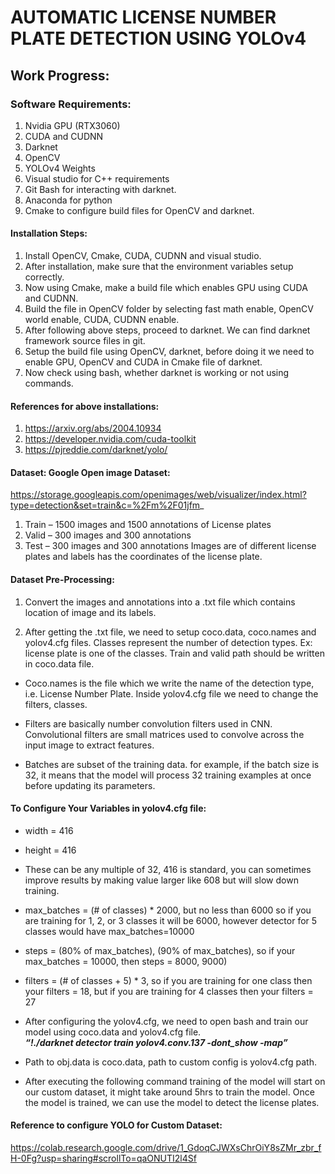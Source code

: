 # AUTOMATIC LICENSE NUMBER PLATE DETECTION USING YOLOv4
## Work Progress:
### Software Requirements:
1.	Nvidia GPU (RTX3060)
2.	CUDA and CUDNN
3.	Darknet
4.	OpenCV 
5.	YOLOv4 Weights
6.	Visual studio for C++ requirements
7.	Git Bash for interacting with darknet.
8.	Anaconda for python
9.	Cmake to configure build files for OpenCV and darknet.
#### Installation Steps:
1.	Install OpenCV, Cmake, CUDA, CUDNN and visual studio.
2.	After installation, make sure that the environment variables setup correctly.
3.	Now using Cmake, make a build file which enables GPU using CUDA and CUDNN.
4.	Build the file in OpenCV folder by selecting fast math enable, OpenCV world enable, CUDA, CUDNN enable.
5.	After following above steps, proceed to darknet. We can find darknet framework source files in git. 
6.	Setup the build file using OpenCV, darknet, before doing it we need to enable GPU, OpenCV and CUDA in Cmake file of darknet.
7.	Now check using bash, whether darknet is working or not using commands.

#### References for above installations: 
1.	https://arxiv.org/abs/2004.10934 
2.	https://developer.nvidia.com/cuda-toolkit 
3.	https://pjreddie.com/darknet/yolo/
#### Dataset: Google Open image Dataset:
 https://storage.googleapis.com/openimages/web/visualizer/index.html?type=detection&set=train&c=%2Fm%2F01jfm_
1.	Train – 1500 images and 1500 annotations of License plates
2.	Valid – 300 images and 300 annotations
3.	Test – 300 images and 300 annotations
Images are of different license plates and labels has the coordinates of the license plate.

#### Dataset Pre-Processing:
1.	Convert the images and annotations into a .txt file which contains location of image and its labels.

2.	After getting the .txt file, we need to setup coco.data, coco.names and yolov4.cfg files.
Classes represent the number of detection types.
Ex: license plate is one of the classes.
Train and valid path should be written in coco.data file.

* Coco.names is the file which we write the name of the detection type, i.e. License Number Plate.
Inside yolov4.cfg file we need to change the filters, classes.

* Filters are basically number convolution filters used in CNN. Convolutional filters are small matrices used to convolve across the input image to extract features.
* Batches are subset of the training data. for example, if the batch size is 32, it means that the model will process 32 training examples at once before updating its parameters.
#### To Configure Your Variables in yolov4.cfg file:
* width = 416
* height = 416
* These can be any multiple of 32, 416 is standard, you can sometimes improve results by making value larger like 608 but will slow down training.
* max_batches = (# of classes) * 2000, but no less than 6000 so if you are training for 1, 2, or 3 classes it will be 6000, however detector for 5 classes would have max_batches=10000
* steps = (80% of max_batches), (90% of max_batches), so if your max_batches = 10000, then steps = 8000, 9000)
* filters = (# of classes + 5) * 3, so if you are training for one class then your filters = 18, but if you are training for 4 classes then your filters = 27



* After configuring the yolov4.cfg, we need to open bash and train our model using coco.data and yolov4.cfg file.\
***“!./darknet detector train <path to obj.data> <path to custom config> yolov4.conv.137 -dont_show -map”***
* Path to obj.data is coco.data, path to custom config is yolov4.cfg path.
* After executing the following command training of the model will start on our custom dataset, it might take around 5hrs to train the model. Once the model is trained, we can use the model to detect the license plates.


#### Reference to configure YOLO for Custom Dataset: 
https://colab.research.google.com/drive/1_GdoqCJWXsChrOiY8sZMr_zbr_fH-0Fg?usp=sharing#scrollTo=qaONUTI2l4Sf  
